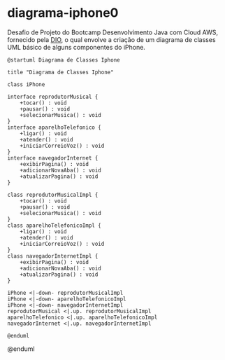 # diagrama-iphone0
Desafio de Projeto do Bootcamp Desenvolvimento Java com Cloud AWS, fornecido pela [DIO](https://web.dio.me/), o qual envolve a criação de um diagrama de classes UML básico de alguns componentes do iPhone.

```plantuml
@startuml Diagrama de Classes Iphone

title "Diagrama de Classes Iphone"

class iPhone

interface reprodutorMusical {
    +tocar() : void
    +pausar() : void
    +selecionarMusica() : void
}
interface aparelhoTelefonico {
    +ligar() : void
    +atender() : void
    +iniciarCorreioVoz() : void
}
interface navegadorInternet {
    +exibirPagina() : void
    +adicionarNovaAba() : void
    +atualizarPagina() : void
}

class reprodutorMusicalImpl {
    +tocar() : void
    +pausar() : void
    +selecionarMusica() : void
}
class aparelhoTelefonicoImpl {
    +ligar() : void
    +atender() : void
    +iniciarCorreioVoz() : void
}
class navegadorInternetImpl {
    +exibirPagina() : void
    +adicionarNovaAba() : void
    +atualizarPagina() : void
}

iPhone <|-down- reprodutorMusicalImpl
iPhone <|-down- aparelhoTelefonicoImpl
iPhone <|-down- navegadorInternetImpl
reprodutorMusical <|.up. reprodutorMusicalImpl
aparelhoTelefonico <|.up. aparelhoTelefonicoImpl
navegadorInternet <|.up. navegadorInternetImpl

@enduml
```
@enduml

